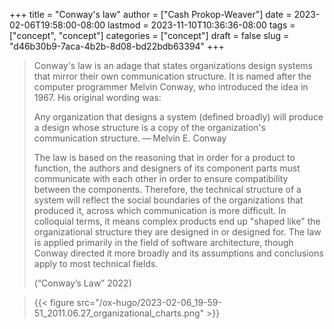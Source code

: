 +++
title = "Conway's law"
author = ["Cash Prokop-Weaver"]
date = 2023-02-06T19:58:00-08:00
lastmod = 2023-11-10T10:36:36-08:00
tags = ["concept", "concept"]
categories = ["concept"]
draft = false
slug = "d46b30b9-7aca-4b2b-8d08-bd22bdb63394"
+++

> Conway's law is an adage that states organizations design systems that mirror their own communication structure. It is named after the computer programmer Melvin Conway, who introduced the idea in 1967. His original wording was:
>
> Any organization that designs a system (defined broadly) will produce a design whose structure is a copy of the organization's communication structure.
> — Melvin E. Conway
>
> The law is based on the reasoning that in order for a product to function, the authors and designers of its component parts must communicate with each other in order to ensure compatibility between the components. Therefore, the technical structure of a system will reflect the social boundaries of the organizations that produced it, across which communication is more difficult. In colloquial terms, it means complex products end up "shaped like" the organizational structure they are designed in or designed for. The law is applied primarily in the field of software architecture, though Conway directed it more broadly and its assumptions and conclusions apply to most technical fields.
>
> (“Conway’s Law” 2022)

<!--quoteend-->

> {{< figure src="/ox-hugo/2023-02-06_19-59-51_2011.06.27_organizational_charts.png" >}}
